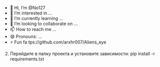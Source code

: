 - 👋 Hi, I’m @No127
- 👀 I’m interested in ...
- 🌱 I’m currently learning ...
- 💞️ I’m looking to collaborate on ...
- 📫 How to reach me ...
- 😄 Pronouns: ...
- ⚡ Fun fa
tps://github.com/arxhr007/Aliens_eye
2. Перейдите в папку проекта и установите зависимости:
pip install -r requirements.txt
